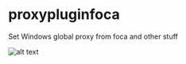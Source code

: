# proxypluginfoca
Set Windows global proxy from foca and other stuff

![alt text](http://icecream.me/uploads/ad80c4be81e2432e31696dc1231936e2.png)
